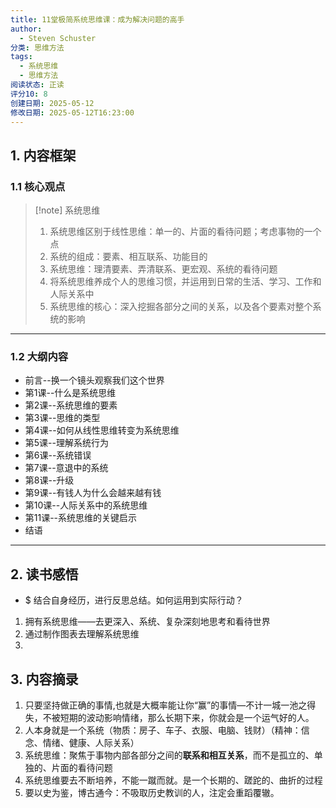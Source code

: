 ```yaml
---
title: 11堂极简系统思维课：成为解决问题的高手
author:
  - Steven Schuster
分类: 思维方法
tags:
  - 系统思维
  - 思维方法
阅读状态: 正读
评分10: 8
创建日期: 2025-05-12
修改日期: 2025-05-12T16:23:00
---
```

## 1. 内容框架 

### 1.1 核心观点 
> [!note] 系统思维 
> 1. 系统思维区别于线性思维：单一的、片面的看待问题；考虑事物的一个点
> 2. 系统的组成：要素、相互联系、功能目的
> 3. 系统思维：理清要素、弄清联系、更宏观、系统的看待问题
> 4. 将系统思维养成个人的思维习惯，并运用到日常的生活、学习、工作和人际关系中
> 5. 系统思维的核心：深入挖掘各部分之间的关系，以及各个要素对整个系统的影响

---
### 1.2 大纲内容 
- 前言--换一个镜头观察我们这个世界
- 第1课--什么是系统思维
- 第2课--系统思维的要素
- 第3课--思维的类型
- 第4课--如何从线性思维转变为系统思维
- 第5课--理解系统行为
- 第6课--系统错误
- 第7课--意退中的系统
- 第8课--升级
- 第9课--有钱人为什么会越来越有钱
- 第10课--人际关系中的系统思维
- 第11课--系统思维的关键启示
- 结语
---
## 2. 读书感悟 
- $ 结合自身经历，进行反思总结。如何运用到实际行动？
1. 拥有系统思维——去更深入、系统、复杂深刻地思考和看待世界
2. 通过制作图表去理解系统思维
3. 

## 3. 内容摘录 
1. 只要坚持做正确的事情,也就是大概率能让你“赢”的事情—不计一城一池之得失，不被短期的波动影响情绪，那么长期下来，你就会是一个运气好的人。
2. 人本身就是一个系统（物质：房子、车子、衣服、电脑、钱财）（精神：信念、情绪、健康、人际关系）
3. 系统思维：聚焦于事物内部各部分之间的**联系和相互关系**，而不是孤立的、单独的、片面的看待问题
4. 系统思维要去不断培养，不能一蹴而就。是一个长期的、蹉跎的、曲折的过程
5. 要以史为鉴，博古通今：不吸取历史教训的人，注定会重蹈覆辙。



